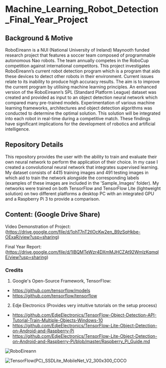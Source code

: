 # Machine_Learning_Robot_Detection_Final_Year_Project

## Background & Motive
RoboEireann is a NUI (National University of Ireland) Maynooth funded research project that features a soccer team composed of programmable autonomous Nao robots. The team annually competes in the RoboCup competition against international competitors. This project investigates RoboEireann’s current robot detection program which is a program that aids these devices to detect other robots in their environment. Current issues relate to its inability to produce high accuracy results. The aim is to improve the current program by utilising machine learning principles. An enhanced version of the RoboEireann’s SPL (Standard Platform League) dataset was created and provided as input to an object detection neural network which compared many pre-trained models. Experimentation of various machine learning frameworks, architectures and object detection algorithms was conducted to determine the optimal solution. This solution will be integrated into each robot in real-time during a competitive match. These findings have significant implications for the development of robotics and artificial intelligence.

## Repository Details
This repository provides the user with the ability to train and evaluate their own neural network to perform the application of their choice. In my case I created a convolutional neural network that integrates supervised learning. My dataset consists of 4415 training images and 491 testing images in which aid to train the network alongside the corresponding labels (examples of these images are included in the 'Sample_Images' folder). My networks were trained on both TensorFlow and TensorFlow Lite (lightweight solution) on two different platforms a desktop PC with an integrated GPU and a Raspberry Pi 3 to provide a comparison. 

## Content: (Google Drive Share)
Video Demonstration of Project: (https://drive.google.com/file/d/1ohT7nT2tIOcKw2en_B9zSqHkbe-OExaR/view?usp=sharing)

Final Year Report: (https://drive.google.com/file/d/1lBQMTeWzr4DXmMJHCZAt92WmlzKqmqlE/view?usp=sharing)

### Credits
1. Google's Open-Source Framework, TensorFlow:
- https://github.com/tensorflow/models
- https://github.com/tensorflow/tensorflow

2. Edje Electronics (Provides very intuitive tutorials on the setup process)
- https://github.com/EdjeElectronics/TensorFlow-Object-Detection-API-Tutorial-Train-Multiple-Objects-Windows-10
- https://github.com/EdjeElectronics/TensorFlow-Lite-Object-Detection-on-Android-and-Raspberry-Pi
- https://github.com/EdjeElectronics/TensorFlow-Lite-Object-Detection-on-Android-and-Raspberry-Pi/blob/master/Raspberry_Pi_Guide.md

![RoboEireann](https://user-images.githubusercontent.com/36043248/79983121-390c5f00-849f-11ea-8a07-588f91048098.png)

![TensorFlow(PC)_SSDLite_MobileNet_V2_300x300_COCO](https://user-images.githubusercontent.com/36043248/79983116-36aa0500-849f-11ea-897c-45f5f64ea45d.PNG)
